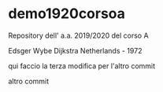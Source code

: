 # demo1920corsoa
Repository dell' a.a. 2019/2020 del corso A

Edsger Wybe Dijkstra
Netherlands - 1972

qui faccio la terza modifica per l'altro commit


altro commit